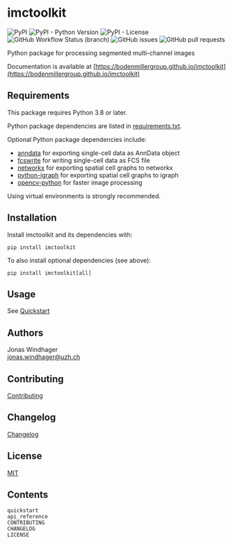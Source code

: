 # imctoolkit

![PyPI](https://img.shields.io/pypi/v/imctoolkit)
![PyPI - Python Version](https://img.shields.io/pypi/pyversions/imctoolkit)
![PyPI - License](https://img.shields.io/pypi/l/imctoolkit)
![GitHub Workflow Status (branch)](https://img.shields.io/github/workflow/status/BodenmillerGroup/imctoolkit/test-and-deploy/main?label=test)
![GitHub issues](https://img.shields.io/github/issues/BodenmillerGroup/imctoolkit)
![GitHub pull requests](https://img.shields.io/github/issues-pr/BodenmillerGroup/imctoolkit)

Python package for processing segmented multi-channel images

Documentation is available at [https://bodenmillergroup.github.io/imctoolkit](https://bodenmillergroup.github.io/imctoolkit)

## Requirements

This package requires Python 3.8 or later.

Python package dependencies are listed in [requirements.txt](https://github.com/BodenmillerGroup/imctoolkit/blob/main/requirements.txt).

Optional Python package dependencies include:

* [anndata](https://pypi.org/project/anndata) for exporting single-cell data as AnnData object
* [fcswrite](https://pypi.org/project/fcswrite) for writing single-cell data as FCS file
* [networkx](https://pypi.org/project/networkx) for exporting spatial cell graphs to networkx
* [python-igraph](https://pypi.org/project/python-igraph) for exporting spatial cell graphs to igraph
* [opencv-python](https://pypi.org/project/opencv-python) for faster image processing

Using virtual environments is strongly recommended.

## Installation

Install imctoolkit and its dependencies with:

    pip install imctoolkit

To also install optional dependencies (see above):

    pip install imctoolkit[all]

## Usage

See [Quickstart](https://bodenmillergroup.github.io/imctoolkit/quickstart.html)

## Authors

Jonas Windhager  
[jonas.windhager@uzh.ch](mailto:jonas.windhager@uzh.ch)

## Contributing

[Contributing](CONTRIBUTING.md)

## Changelog

[Changelog](CHANGELOG.md)

## License

[MIT](LICENSE.md)

## Contents

```{toctree}
quickstart
api_reference
CONTRIBUTING
CHANGELOG
LICENSE
```
